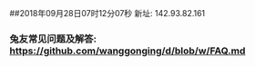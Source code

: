 ##2018年09月28日07时12分07秒 新址: 142.93.82.161
### 兔友常见问题及解答: https://github.com/wanggonging/d/blob/w/FAQ.md
